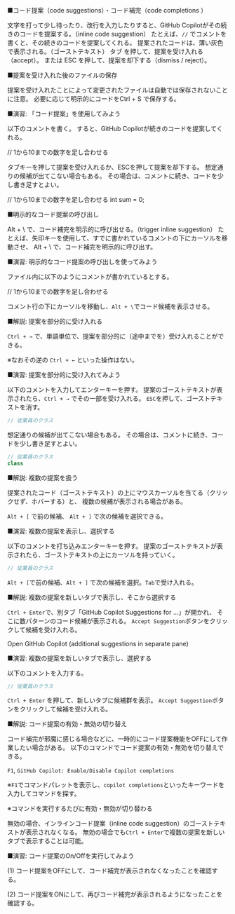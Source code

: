 
■コード提案（code suggestions）・コード補完（code completions ）

文字を打って少し待ったり、改行を入力したりすると、GitHub Copilotがその続きのコードを提案する。（inline code suggestion）
たとえば、`//` でコメントを書くと、その続きのコードを提案してくれる。
提案されたコードは、薄い灰色で表示される。（ゴーストテキスト）
タブ を押して、提案を受け入れる（accept）。
または ESC を押して、提案を却下する（dismiss / reject）。

■提案を受け入れた後のファイルの保存

提案を受け入れたことによって変更されたファイルは自動では保存されないことに注意。
必要に応じて明示的にコードをCtrl + S で保存する。

■演習: 「コード提案」を使用してみよう

以下のコメントを書く。
すると、GitHub Copilotが続きのコードを提案してくれる。

// 1から10までの数字を足し合わせる

タブキーを押して提案を受け入れるか、ESCを押して提案を却下する。
想定通りの候補が出てこない場合もある。
その場合は、コメントに続き、コードを少し書き足すとよい。

// 1から10までの数字を足し合わせる
int sum = 0;

■明示的なコード提案の呼び出し

Alt + \ で、コード補完を明示的に呼び出せる。（trigger inline suggestion）
たとえば、矢印キーを使用して、すでに書かれているコメントの下にカーソルを移動させ、
Alt + \ で、コード補完を明示的に呼び出す。

■演習: 明示的なコード提案の呼び出しを使ってみよう

ファイル内に以下のようにコメントが書かれているとする。

// 1から10までの数字を足し合わせる

コメント行の下にカーソルを移動し、`Alt + \`でコード候補を表示させる。

■解説: 提案を部分的に受け入れる

`Ctrl + →` で、単語単位で、提案を部分的に（途中までを）受け入れることができる。

※なおその逆の `Ctrl + ←` といった操作はない。

■演習: 提案を部分的に受け入れてみよう

以下のコメントを入力してエンターキーを押す。
提案のゴーストテキストが表示されたら、`Ctrl + →` でその一部を受け入れる。
`ESC`を押して、ゴーストテキストを消す。

```cs
// 従業員のクラス
```

想定通りの候補が出てこない場合もある。
その場合は、コメントに続き、コードを少し書き足すとよい。

```cs
// 従業員のクラス
class
```

■解説: 複数の提案を扱う

提案されたコード（ゴーストテキスト）の上にマウスカーソルを当てる（クリックせず、ホバーする）と、
複数の候補が表示される場合がある。

`Alt + [` で前の候補、
`Alt + ]` で次の候補を選択できる。

■演習: 複数の提案を表示し、選択する

以下のコメントを打ち込みエンターキーを押す。
提案のゴーストテキストが表示されたら、ゴーストテキストの上にカーソルを持っていく。

```cs
// 従業員のクラス
```

`Alt + [`で前の候補、`Alt + ]` で次の候補を選択。`Tab`で受け入れる。

■解説: 複数の提案を新しいタブで表示し、そこから選択する

`Ctrl + Enter`で、別タブ「GitHub Copilot Suggestions for ...」が開かれ、
そこに数パターンのコード候補が表示される。
`Accept Suggestion`ボタンをクリックして候補を受け入れる。

Open GitHub Copilot (additional suggestions in separate pane)

■演習: 複数の提案を新しいタブで表示し、選択する

以下のコメントを入力する。

```cs
// 従業員のクラス
```

`Ctrl + Enter` を押して、新しいタブに候補群を表示。
`Accept Suggestion`ボタンをクリックして候補を受け入れる。

■解説: コード提案の有効・無効の切り替え

コード補完が邪魔に感じる場合などに、一時的にコード提案機能をOFFにして作業したい場合がある。
以下のコマンドでコード提案の有効・無効を切り替えできる。

`F1`, `GitHub Copilot: Enable/Disable Copilot completions`

※`F1`でコマンドパレットを表示し、`copilot completions`といったキーワードを入力してコマンドを探す。

※コマンドを実行するたびに有効・無効が切り替わる

無効の場合、インラインコード提案（inline code suggestion）のゴーストテキストが表示されなくなる。
無効の場合でも`Ctrl + Enter`で複数の提案を新しいタブで表示することは可能。

■演習: コード提案のOn/Offを実行してみよう

(1) コード提案をOFFにして、コード補完が表示されなくなったことを確認する。

(2) コード提案をONにして、再びコード補完が表示されるようになったことを確認する。

